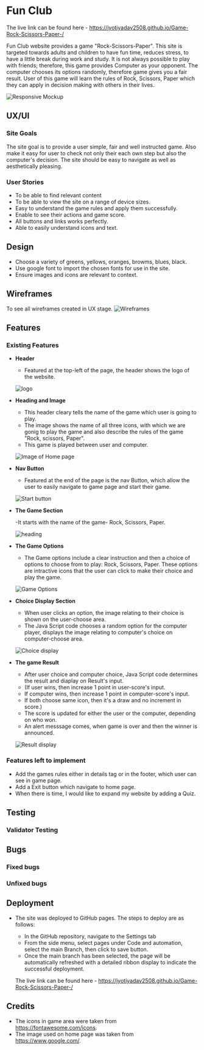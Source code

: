 # Fun Club
The live link can be found here - https://jyotiyadav2508.github.io/Game-Rock-Scissors-Paper-/

Fun Club website provides a game "Rock-Scissors-Paper". This site is targeted towards adults and children to have fun time, reduces stress, to have a little break during work and study. It is not always possible to play with friends; therefore, this game provides Computer as your opponent. The computer chooses its options randomly, therefore game gives you a fair result. User of this game will learn the rules of Rock, Scissors, Paper which they can apply in decision making with others in their lives.


![Responsive Mockup](...............)

## UX/UI 

### Site Goals

The site goal is to provide a user simple, fair and well instructed game. Also make it easy for user to check not only their each own step but also the computer's decision. The site should be easy to navigate as well as aesthetically pleasing.

### User Stories

- To be able to find relevant content
- To be able to view the site on a range of device sizes.
- Easy to understand the game rules and apply them successfully.
- Enable to see their actions and game score.
- All buttons and links works perfectly.
- Able to easily understand icons and text. 
  
## Design

- Choose a variety of greens, yellows, oranges, browms, blues, black.
- Use google font to import the chosen fonts for use in the site.
- Ensure images and icons are relevant to context.

## Wireframes

 To see all wireframes created in UX stage. ![Wireframes]() 

## Features

### Existing Features

- __Header__

  - Featured at the top-left of the page, the header shows the logo of the website.

  ![logo]()

- __Heading and Image__

  - This header cleary tells the name of the game which user is going to play.
  - The image shows the name of all three icons, with which we are gonig to play the game and also describe the rules of the game "Rock, scissors, Paper".
  - This game is played between user and computer.

   ![Image of Home page ]()

- __Nav Button__ 

  - Featured at the end of the page is the nav Button, which allow the user to easily navigate to game page and start their game.  

   ![Start button]()

- __The Game Section__  

  -It starts with the name of the game- Rock, Scissors, Paper.

   ![heading]()

- __The Game Options__  

  - The Game options include a clear instruction and then a choice of options to choose from to play: Rock, Scissors, Paper. These options are intractive icons that the user can click to make their choice and play the game.

   ![ Game Options]()

 - __Choice Display Section__ 

   - When user clicks an option, the image relating to their choice is shown on the user-choose area.
   - The Java Script code chooses a random option for the computer player, displays the image relating to computer's choice on computer-choose area.

    ![Choice display]() 

 - __The game Result__ 

   - After user choice and computer choice, Java Script code determines the result and diaplay on Result's input.
   - (If user wins, then increase 1 point in user-score's input.
   - If computer wins, then increase 1 point in computer-score's input.
   - If both choose same icon, then it's a draw and no increment in score.)
   - The score is updated for either the user or the computer, depending on who won.
   - An alert messsage comes, when game is over and then the winner is announced.

   ![Result display]() 


### Features left to implement

  - Add the games rules either in details tag or in the footer, which user can see in game page.
  - Add a Exit button which navigate to home page.
  - When there is time, I would like to expand my website by adding a Quiz.

## Testing  

### Validator Testing 


## Bugs

### Fixed bugs

### Unfixed bugs


## Deployment

- The site was deployed to GitHub pages. The steps to deploy are as follows: 
  - In the GitHub repository, navigate to the Settings tab 
  - From the side menu, select pages under Code and automation, select the main Branch, then click to save button.
  - Once the main branch has been selected, the page will be automatically refreshed with a detailed ribbon display to indicate the successful deployment. 

  The live link can be found here - https://jyotiyadav2508.github.io/Game-Rock-Scissors-Paper-/

## Credits 

  - The icons in game area were taken from https://fontawesome.com/icons.
  - The image used on home page was taken from https://www.google.com/.
